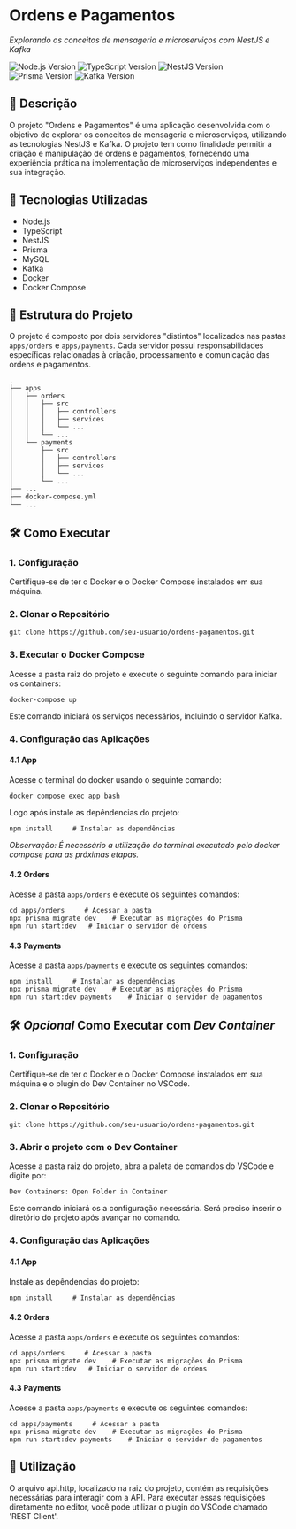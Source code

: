 Ordens e Pagamentos
===================

_Explorando os conceitos de mensageria e microserviços com NestJS e Kafka_

![Node.js Version](https://img.shields.io/badge/Node.js-20.3-green) ![TypeScript Version](https://img.shields.io/badge/TypeScript-5.1-blue) ![NestJS Version](https://img.shields.io/badge/NestJS-10.0-red) ![Prisma Version](https://img.shields.io/badge/Prisma-4.16-orange) ![Kafka Version](https://img.shields.io/badge/Kafka-2.2-yellow)

📖 Descrição
------------

O projeto "Ordens e Pagamentos" é uma aplicação desenvolvida com o objetivo de explorar os conceitos de mensageria e microserviços, utilizando as tecnologias NestJS e Kafka. O projeto tem como finalidade permitir a criação e manipulação de ordens e pagamentos, fornecendo uma experiência prática na implementação de microserviços independentes e sua integração.

🚀 Tecnologias Utilizadas
-------------------------

*   Node.js
*   TypeScript
*   NestJS
*   Prisma
*   MySQL
*   Kafka
*   Docker
*   Docker Compose

📁 Estrutura do Projeto
-----------------------

O projeto é composto por dois servidores "distintos" localizados nas pastas `apps/orders` e `apps/payments`. Cada servidor possui responsabilidades específicas relacionadas à criação, processamento e comunicação das ordens e pagamentos.

```
.
├── apps
│   ├── orders
│   │   ├── src
│   │   │   ├── controllers
│   │   │   ├── services
│   │   │   └── ...
│   │   └── ...
│   └── payments
│       ├── src
│       │   ├── controllers
│       │   ├── services
│       │   └── ...
│       └── ...
├── ...
├── docker-compose.yml
└── ...
```

🛠️ Como Executar
-----------------

### 1\. Configuração

Certifique-se de ter o Docker e o Docker Compose instalados em sua máquina.

### 2\. Clonar o Repositório
```
git clone https://github.com/seu-usuario/ordens-pagamentos.git
```
### 3\. Executar o Docker Compose

Acesse a pasta raiz do projeto e execute o seguinte comando para iniciar os containers:
```
docker-compose up
```
Este comando iniciará os serviços necessários, incluindo o servidor Kafka.

### 4\. Configuração das Aplicações

#### 4.1 App
Acesse o terminal do docker usando o seguinte comando:
```
docker compose exec app bash
```
Logo após instale as depêndencias do projeto:
```
npm install     # Instalar as dependências
```
*Observação: É necessário a utilização do terminal executado pelo docker compose para as próximas etapas.*

#### 4.2 Orders

Acesse a pasta `apps/orders` e execute os seguintes comandos:
```
cd apps/orders     # Acessar a pasta
npx prisma migrate dev    # Executar as migrações do Prisma
npm run start:dev   # Iniciar o servidor de ordens
```
#### 4.3 Payments

Acesse a pasta `apps/payments` e execute os seguintes comandos:
```
npm install     # Instalar as dependências
npx prisma migrate dev    # Executar as migrações do Prisma
npm run start:dev payments    # Iniciar o servidor de pagamentos
```

🛠️ *Opcional* Como Executar com *Dev Container*
-----------------

### 1\. Configuração

Certifique-se de ter o Docker e o Docker Compose instalados em sua máquina e o plugin do Dev Container no VSCode.

### 2\. Clonar o Repositório
```
git clone https://github.com/seu-usuario/ordens-pagamentos.git
```
### 3\. Abrir o projeto com o Dev Container

Acesse a pasta raiz do projeto, abra a paleta de comandos do VSCode e digite por:
```
Dev Containers: Open Folder in Container
```
Este comando iniciará os a configuração necessária. Será preciso inserir o diretório do projeto após avançar no comando.

### 4\. Configuração das Aplicações

#### 4.1 App
Instale as depêndencias do projeto:
```
npm install     # Instalar as dependências
```

#### 4.2 Orders

Acesse a pasta `apps/orders` e execute os seguintes comandos:
```
cd apps/orders     # Acessar a pasta
npx prisma migrate dev    # Executar as migrações do Prisma
npm run start:dev   # Iniciar o servidor de ordens
```
#### 4.3 Payments

Acesse a pasta `apps/payments` e execute os seguintes comandos:
```
cd apps/payments     # Acessar a pasta
npx prisma migrate dev    # Executar as migrações do Prisma
npm run start:dev payments    # Iniciar o servidor de pagamentos
```

📝 Utilização
-------------

O arquivo api.http, localizado na raiz do projeto, contém as requisições necessárias para interagir com a API. Para executar essas requisições diretamente no editor, você pode utilizar o plugin do VSCode chamado 'REST Client'.
